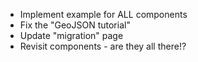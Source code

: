 * Implement example for ALL components
* Fix the "GeoJSON tutorial"
* Update "migration" page
* Revisit components - are they all there!?